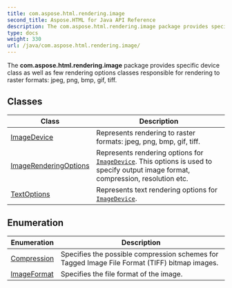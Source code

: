 ```yaml
---
title: com.aspose.html.rendering.image
second_title: Aspose.HTML for Java API Reference
description: The com.aspose.html.rendering.image package provides specific device class as well as few rendering options classes responsible for rendering to raster formats jpeg png bmp gif tiff
type: docs
weight: 330
url: /java/com.aspose.html.rendering.image/
---
```

The **com.aspose.html.rendering.image** package provides specific device class as well as few rendering options classes responsible for rendering to raster formats: jpeg, png, bmp, gif, tiff.

## Classes

| Class | Description |
| --- | --- |
| [ImageDevice](./imagedevice/) | Represents rendering to raster formats: jpeg, png, bmp, gif, tiff. |
| [ImageRenderingOptions](./imagerenderingoptions/) | Represents rendering options for [`ImageDevice`](../com.aspose.html.rendering.image/imagedevice/). This options is used to specify output image format, compression, resolution etc. |
| [TextOptions](./textoptions/) | Represents text rendering options for [`ImageDevice`](../com.aspose.html.rendering.image/imagedevice/). |
## Enumeration

| Enumeration | Description |
| --- | --- |
| [Compression](./compression/) | Specifies the possible compression schemes for Tagged Image File Format (TIFF) bitmap images. |
| [ImageFormat](./imageformat/) | Specifies the file format of the image. |
